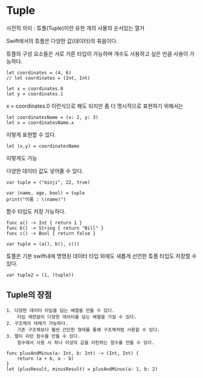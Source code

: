 # Tuple
사전적 의미 : 튜플(Tuple)이란 유한 개의 사물의 순서있는 열거

Swift에서의 튜플은 다양한 값(데이터)의 묶음이다.

튜플의 구성 요소들은 서로 가른 타입이 가능하며 개수도 사용하고 싶은 만큼 사용이 가능하다.

    let coordinates = (4, 6)
    // let coordinates = (Int, Int)

    let x = coordinates.0
    let y = coordinates.1

x = coordinates.0 이런식으로 해도 되지만 좀 더 명시적으로 표현하기 위해서는

    let coordinatesName = (x: 2, y: 3)
    let x = coordinatesName.x

이렇게 표현할 수 있다.

    let (x,y) = coordinatesName

이렇게도 가능

다양한 데이터 값도 넣어줄 수 있다.

    var tuple = ("minji", 22, true)

    var (name, age, bool) = tuple
    print("이름 : \(name)")

함수 타입도 저장 가능하다.

    func a() -> Int { return 1 }
    func b() -> String { return "Bill" }
    func c() -> Bool { return false }

    var tuple = (a(), b(), c())

튜플은 기본 swift내에 명명된 데이터 타입 외에도 새롭게 선언한 튜플 타입도 저장할 수 있다.

    var tuple2 = (1, (tuple))

## Tuple의 장점
    1. 다양한 데이터 타입을 담는 배열을 만들 수 있다.
        타입 제한없이 다양한 데이터를 담는 배열을 가질 수 있다.
    2. 구조체의 대체가 가능하다.
        기존 구조체보다 훨씬 간단한 형태를 통해 구조체처럼 사용할 수 있다.
    3. 멀티 리턴 함수를 만들 수 있다.
        함수에서 사용 시 하나 이상의 값을 리턴하는 함수를 만들 수 있다.

    func plusAndMinus(a: Int, b: Int) -> (Int, Int) {
        return (a + b, a - b)
    }
    let (plusResult, minusResult) = plusAndMinus(a: 1, b: 2)
